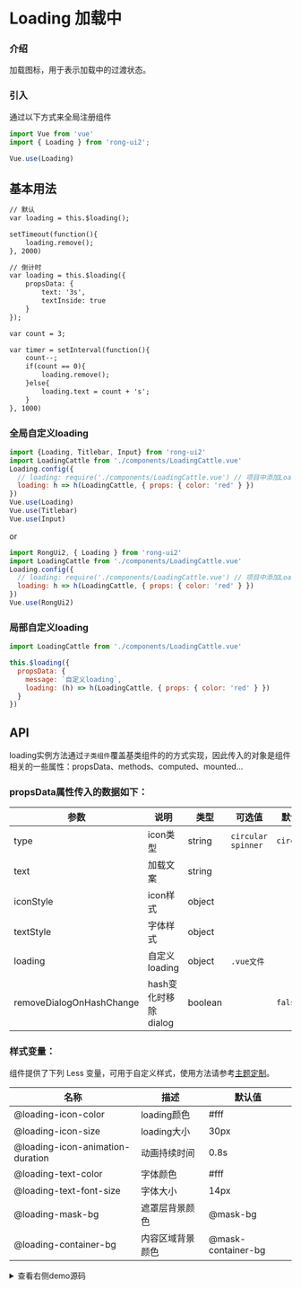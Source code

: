 
# Loading 加载中



<div class="r-doc-card">

### 介绍
加载图标，用于表示加载中的过渡状态。

</div>



<div class="r-doc-card">

### 引入
通过以下方式来全局注册组件
```js
import Vue from 'vue'
import { Loading } from 'rong-ui2';

Vue.use(Loading)
```
</div>


## 基本用法
<div class="r-doc-card">

```html
// 默认
var loading = this.$loading();

setTimeout(function(){
    loading.remove();
}, 2000)

```

</div>




<div class="r-doc-card">

```html
// 倒计时
var loading = this.$loading({
	propsData: {
		text: '3s',
		textInside: true
	}
});

var count = 3;

var timer = setInterval(function(){
	count--;
	if(count == 0){
		loading.remove();
	}else{
		loading.text = count + 's';
	}
}, 1000)
```

</div>



<div class="r-doc-card">

### 全局自定义loading
```js
import {Loading, Titlebar, Input} from 'rong-ui2'
import LoadingCattle from './components/LoadingCattle.vue'
Loading.config({
  // loading: require('./components/LoadingCattle.vue') // 项目中添加Loading组件
  loading: h => h(LoadingCattle, { props: { color: 'red' } })
})
Vue.use(Loading)
Vue.use(Titlebar)
Vue.use(Input)
```
or
```js
import RongUi2, { Loading } from 'rong-ui2'
import LoadingCattle from './components/LoadingCattle.vue'
Loading.config({
  // loading: require('./components/LoadingCattle.vue') // 项目中添加Loading组件
  loading: h => h(LoadingCattle, { props: { color: 'red' } })
})
Vue.use(RongUi2)
```

</div>



<div class="r-doc-card">

### 局部自定义loading
```js
import LoadingCattle from './components/LoadingCattle.vue'

this.$loading({
  propsData: {
    message: `自定义loading`,
    loading: (h) => h(LoadingCattle, { props: { color: 'red' } })
  }
})
```

</div>


## API
<div class="r-doc-card">

loading实例方法通过`子类组件`覆盖基类组件的的方式实现，因此传入的对象是组件相关的一些属性：propsData、methods、computed、mounted...

### propsData属性传入的数据如下：

| 参数 | 说明 | 类型 | 可选值 | 默认值 |
| --- | --- | --- | --- | --- |
| type  | icon类型 | string | `circular` `spinner`  | `circular` |
| text  | 加载文案 | string | |  |
| iconStyle  | icon样式 | object |  |  |
| textStyle  | 字体样式 | object |  |  |
| loading | 自定义loading | object | `.vue文件` |  |
| removeDialogOnHashChange  | hash变化时移除dialog | boolean |  | `false` |

</div>


<div class="r-doc-card">

### 样式变量：
组件提供了下列 Less 变量，可用于自定义样式，使用方法请参考[主题定制](#/theme)。

| 名称 | 描述 | 默认值 |
| ---- | --- | --- |
| @loading-icon-color | loading颜色 | #fff |
| @loading-icon-size | loading大小 | 30px |
| @loading-icon-animation-duration | 动画持续时间 | 0.8s |
| @loading-text-color | 字体颜色 | #fff |
| @loading-text-font-size | 字体大小 | 14px |
| @loading-mask-bg | 遮罩层背景颜色 | @mask-bg |
| @loading-container-bg | 内容区域背景颜色 | @mask-container-bg |
</div>




<details>
  <summary>查看右侧demo源码</summary>
  <div class="r-doc-card">
  {{demo}}
  </div>
</details>
